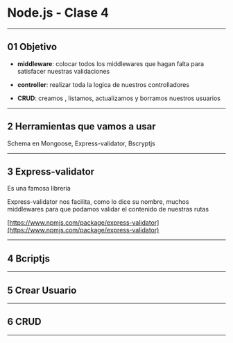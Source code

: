 # Node.js - Clase 4

---

## 01 Objetivo

- **middleware**: colocar todos los middlewares que hagan falta para satisfacer nuestras validaciones

- **controller**: realizar toda la logica de nuestros controlladores

- **CRUD**: creamos , listamos, actualizamos y borramos nuestros usuarios

---

## 2 Herramientas que vamos a usar

Schema en Mongoose, Express-validator, Bscryptjs

---

## 3 Express-validator

Es una famosa libreria

Express-validator nos facilita, como lo dice su nombre, muchos middlewares para que podamos validar el contenido de nuestras rutas

[https://www.npmjs.com/package/express-validator](https://www.npmjs.com/package/express-validator)

---

## 4 Bcriptjs

---

## 5 Crear Usuario

---

## 6 CRUD

---



